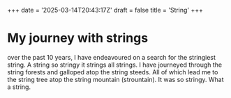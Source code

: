+++
date = '2025-03-14T20:43:17Z'
draft = false
title = 'String'
+++

# My journey with strings

over the past 10 years, I have endeavoured on a search for the stringiest string. A string so stringy it strings all strings. I have journeyed through the string forests and galloped atop the string steeds. All of which lead me to the string tree atop the string mountain (strountain). It was so stringy. What a string.
